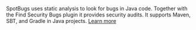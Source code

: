 SpotBugs uses static analysis to look for bugs in Java code.
Together with the Find Security Bugs plugin it provides security audits. It supports Maven, SBT, and Gradle in Java projects. [Learn more](https://github.com/spotbugs/spotbugs)
